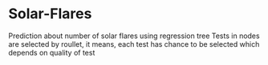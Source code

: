 # Solar-Flares
Prediction about number of solar flares using regression tree
Tests in nodes are selected by roullet, it means, each test has chance to be selected which
depends on quality of test
